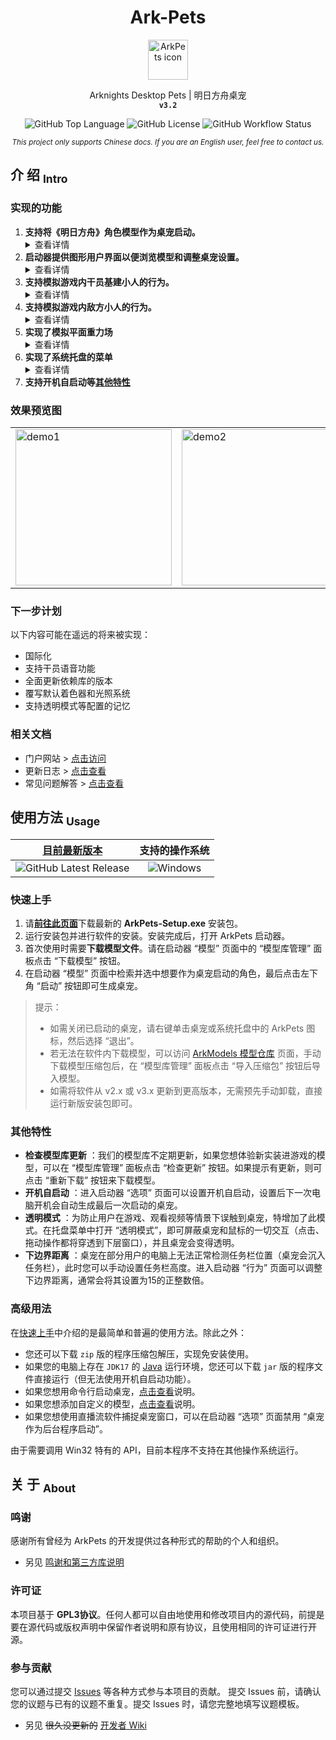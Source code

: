 <!-- 欢迎阅读 Ark-Pets 说明文档 -->
<!-- 仓库：https://github.com/isHarryh/Ark-Pets -->

<!--suppress HtmlDeprecatedAttribute -->
<div align="center" style="text-align:center">
   <h1> Ark-Pets </h1>
   <img alt="ArkPets icon" width="64" src="https://raw.githubusercontent.com/isHarryh/Ark-Pets/v3.x/assets/icons/icon.png"/>
   <p>
      Arknights Desktop Pets | 明日方舟桌宠 <br>
      <code><b> v3.2 </b></code>
   </p>
   <p>
      <img alt="GitHub Top Language" src="https://img.shields.io/github/languages/top/isHarryh/Ark-Pets?label=Java">
      <img alt="GitHub License" src="https://img.shields.io/github/license/isHarryh/Ark-Pets?label=License"/>
      <img alt="GitHub Workflow Status" src="https://img.shields.io/github/actions/workflow/status/isHarryh/Ark-Pets/build.yml?label=Build">
   </p>
   <sub>
      <i> This project only supports Chinese docs. If you are an English user, feel free to contact us. </i>
   </sub>
</div>

## 介 绍 <sub>Intro</sub>

### 实现的功能

1. **支持将《明日方舟》角色模型作为桌宠启动。**<details><summary>查看详情</summary>
    现已支持的模型类型包括：
    1. 干员基建小人（含时装）；
    2. 干员动态立绘（含时装）；
    3. 敌方战斗小人。
2. **启动器提供图形用户界面以便浏览模型和调整桌宠设置。** <details><summary>查看详情</summary>
    1. 可以按名称搜索或按类别筛选以查找模型；
    2. 可以从互联网中下载由社区维护的模型库；
    3. 可以自定义桌宠的动作交互、部署位置和物理参数等行为设置；
    4. 可以自定义桌宠的图像缩放、最大帧率和窗口边界等显示设置。
3. **支持模拟游戏内干员基建小人的行为。** <details><summary>查看详情</summary>
    1. 能够执行行走和坐下的动作；
    2. 能够被鼠标交互以执行戳一戳动作；
    3. 拥有特殊基建动作的干员，有概率执行特殊基建动作。
4. **支持模拟游戏内敌方小人的行为。** <details><summary>查看详情</summary>
    1. 拥有行走动作的敌人，能够执行行走动作；
    2. 拥有攻击动作的敌人，能够被鼠标交互。
5. **实现了模拟平面重力场** <details><summary>查看详情</summary>
    1. 桌宠支持自由落体等物理现象；
    2. 桌宠可以被拖拽到扩展显示屏上；
    3. 桌宠可以站立在打开的窗口的边缘上；
    4. 桌宠会在其他桌宠靠近时被排斥推动。
6. **实现了系统托盘的菜单** <details><summary>查看详情</summary>
    1. 右键托盘图标或者桌宠本体均可弹出菜单；
    2. 菜单可用于保持当前动作和启用透明模式；
    3. 菜单可用于切换多形态角色的形态；
    4. 菜单可用于退出启动器或单个桌宠；
    5. 启动器运行时，已启动的桌宠将被整合到一个托盘中；
    6. 启动器若没有运行，每个桌宠将分别创建自己的托盘。
7. **支持开机自启动等[其他特性](#其他特性)**


### 效果预览图

<table style="margin-left: auto; margin-right: auto;">
    <tr>
        <td> <img alt="demo1" width="250" src="https://raw.githubusercontent.com/isHarryh/Ark-Pets/v3.x/docs/imgs/demo_1.png"> </td>
        <td> <img alt="demo2" width="250" src="https://raw.githubusercontent.com/isHarryh/Ark-Pets/v3.x/docs/imgs/demo_2.png"> </td>
        <td> <img alt="demo3" width="250" src="https://raw.githubusercontent.com/isHarryh/Ark-Pets/v3.x/docs/imgs/demo_3.png"> </td>
    </tr>
</table>


### 下一步计划

以下内容可能在遥远的将来被实现：

- 国际化
- 支持干员语音功能
- 全面更新依赖库的版本
- 覆写默认着色器和光照系统
- 支持透明模式等配置的记忆

### 相关文档

- 门户网站 > [点击访问](https://arkpets.harryh.cn)
- 更新日志 > [点击查看](CHANGELOG.md)
- 常见问题解答 > [点击查看](docs/FAQ.md)

## 使用方法 <sub>Usage</sub>

|                                            **[目前最新版本](https://github.com/isHarryh/Ark-Pets/releases)**                                             |                                  **支持的操作系统**                                  |
|:--------------------------------------------------------------------------------------------------------------------------------------------------:|:-----------------------------------------------------------------------------:|
| ![GitHub Latest Release](https://img.shields.io/github/v/release/isHarryh/Ark-Pets?display_name=tag&label=Release&sort=semver&include_prereleases) | ![Windows](https://img.shields.io/badge/7%2B-blue?logo=Windows&label=Windows) |

### 快速上手

1. 请[**前往此页面**](https://github.com/isHarryh/Ark-Pets/releases)下载最新的 **ArkPets-Setup.exe** 安装包。
2. 运行安装包并进行软件的安装。安装完成后，打开 ArkPets 启动器。
3. 首次使用时需要**下载模型文件**。请在启动器 “模型” 页面中的 “模型库管理” 面板点击 “下载模型” 按钮。
4. 在启动器 “模型” 页面中检索并选中想要作为桌宠启动的角色，最后点击左下角 “启动” 按钮即可生成桌宠。

> 提示：
> - 如需关闭已启动的桌宠，请右键单击桌宠或系统托盘中的 ArkPets 图标，然后选择 “退出”。
> - 若无法在软件内下载模型，可以访问 [ArkModels 模型仓库](https://github.com/isHarryh/Ark-Models) 页面，手动下载模型压缩包后，在 “模型库管理” 面板点击 “导入压缩包” 按钮后导入模型。
> - 如需将软件从 v2.x 或 v3.x 更新到更高版本，无需预先手动卸载，直接运行新版安装包即可。

### 其他特性

- **检查模型库更新** ：我们的模型库不定期更新，如果您想体验新实装进游戏的模型，可以在 “模型库管理” 面板点击 “检查更新” 按钮。如果提示有更新，则可点击 “重新下载” 按钮来下载模型。
- **开机自启动** ：进入启动器 “选项” 页面可以设置开机自启动，设置后下一次电脑开机会自动生成最后一次启动的桌宠。
- **透明模式** ：为防止用户在游戏、观看视频等情景下误触到桌宠，特增加了此模式。在托盘菜单中打开 “透明模式”，即可屏蔽桌宠和鼠标的一切交互（点击、拖动操作都将穿透到下层窗口），并且桌宠会变得透明。
- **下边界距离** ：桌宠在部分用户的电脑上无法正常检测任务栏位置（桌宠会沉入任务栏），此时您可以手动设置任务栏高度。进入启动器 “行为” 页面可以调整下边界距离，通常会将其设置为15的正整数倍。

### 高级用法

在[快速上手](#快速上手)中介绍的是最简单和普遍的使用方法。除此之外：

- 您还可以下载 `zip` 版的程序压缩包解压，实现免安装使用。
- 如果您的电脑上存在 `JDK17` 的 [Java](https://www.java.com) 运行环境，您还可以下载 `jar` 版的程序文件直接运行（但无法使用开机自启动功能）。
- 如果您想用命令行启动桌宠，[点击查看](docs/CmdLine.md)说明。
- 如果您想添加自定义的模型，[点击查看](docs/CustomModel.md)说明。
- 如果您想使用直播流软件捕捉桌宠窗口，可以在启动器 “选项” 页面禁用 “桌宠作为后台程序启动”。

由于需要调用 Win32 特有的 API，目前本程序不支持在其他操作系统运行。

## 关 于 <sub>About</sub>

### 鸣谢

感谢所有曾经为 ArkPets 的开发提供过各种形式的帮助的个人和组织。

- 另见 [鸣谢和第三方库说明](docs/Thanks.md)

### 许可证

本项目基于 **GPL3协议**。任何人都可以自由地使用和修改项目内的源代码，前提是要在源代码或版权声明中保留作者说明和原有协议，且使用相同的许可证进行开源。

### 参与贡献

您可以通过提交 [Issues](https://github.com/isHarryh/Ark-Pets/issues) 等各种方式参与本项目的贡献。 提交 Issues 前，请确认您的议题与已有的议题不重复。提交 Issues 时，请您完整地填写议题模板。

- 另见 ~~很久没更新的~~ [开发者 Wiki](https://github.com/isHarryh/Ark-Pets/wiki)

